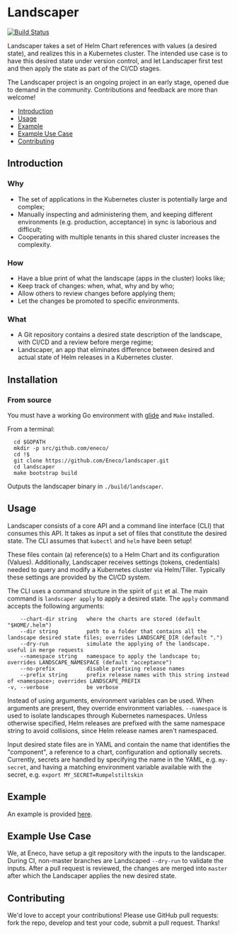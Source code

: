 # Landscaper

[![Build Status](https://travis-ci.org/Eneco/landscaper.svg?branch=master)](https://travis-ci.org/Eneco/landscaper)

Landscaper takes a set of Helm Chart references with values (a desired state), and realizes this in a Kubernetes cluster. The intended use case is to have this desired state under version control, and let Landscaper first test and then apply the state as part of the CI/CD stages.

The Landscaper project is an ongoing project in an early stage, opened due to demand in the community. Contributions and feedback are more than welcome!

 - [Introduction](#introduction)
 - [Usage](#usage)
 - [Example](#example)
 - [Example Use Case](#example-use-case)
 - [Contributing](#contributing)

## Introduction

### Why

 - The set of applications in the Kubernetes cluster is potentially large and complex;
 - Manually inspecting and administering them, and keeping different environments (e.g. production, acceptance) in sync is laborious and difficult;
 - Cooperating with multiple tenants in this shared cluster increases the complexity.

### How

 - Have a blue print of what the landscape (apps in the cluster) looks like;
 - Keep track of changes: when, what, why and by who;
 - Allow others to review changes before applying them;
 - Let the changes be promoted to specific environments.

### What

 - A Git repository contains a desired state description of the landscape, with CI/CD and a review before merge regime;
 - Landscaper, an app that eliminates difference between desired and actual state of Helm releases in a Kubernetes cluster.

## Installation

### From source

You must have a working Go environment with [glide](https://github.com/Masterminds/glide) and `Make` installed.

From a terminal:
```shell
  cd $GOPATH
  mkdir -p src/github.com/eneco/
  cd !$
  git clone https://github.com/Eneco/landscaper.git
  cd landscaper
  make bootstrap build
```

Outputs the landscaper binary in `./build/landscaper`.

## Usage

Landscaper consists of a core API and a command line interface (CLI) that consumes this API. It takes as input a set of files that constitute the desired state. The CLI assumes that `kubectl` and `helm` have been setup!

These files contain (a) reference(s) to a Helm Chart and its configuration (Values).
Additionally, Landscaper receives settings (tokens, credentials) needed to query and modify a Kubernetes cluster via Helm/Tiller. Typically these settings are provided by the CI/CD system.

The CLI uses a command structure in the spirit of `git` et al. The main command is `landscaper apply` to apply a desired state.
The `apply` command accepts the following arguments:

        --chart-dir string   where the charts are stored (default "$HOME/.helm")
        --dir string         path to a folder that contains all the landscape desired state files; overrides LANDSCAPE_DIR (default ".")
        --dry-run            simulate the applying of the landscape. useful in merge requests
        --namespace string   namespace to apply the landscape to; overrides LANDSCAPE_NAMESPACE (default "acceptance")
        --no-prefix          disable prefixing release names
        --prefix string      prefix release names with this string instead of <namespace>; overrides LANDSCAPE_PREFIX
    -v, --verbose            be verbose

Instead of using arguments, environment variables can be used. When arguments are present, they override environment variables.
`--namespace` is used to isolate landscapes through Kubernetes namespaces.
Unless otherwise specified, Helm releases are prefixed with the same namespace string to avoid collisions, since Helm release names aren't namespaced.

Input desired state files are in YAML and contain the name that identifies the "component", a reference to a chart, configuration and optionally secrets.
Currently, secrets are handled by specifying the name in the YAML, e.g. `my-secret`, and having a matching environment variable available with the secret, e.g. `export MY_SECRET=Rumpelstiltskin`

## Example

An example is provided [here](./example).

## Example Use Case

We, at Eneco, have setup a git repository with the inputs to the landscaper. During CI, non-master branches are Landscaped `--dry-run` to validate the inputs. After a pull request is reviewed, the changes are merged into `master` after which the Landscaper applies the new desired state.

## Contributing

We'd love to accept your contributions! Please use GitHub pull requests: fork the repo, develop and test your code, submit a pull request. Thanks!
